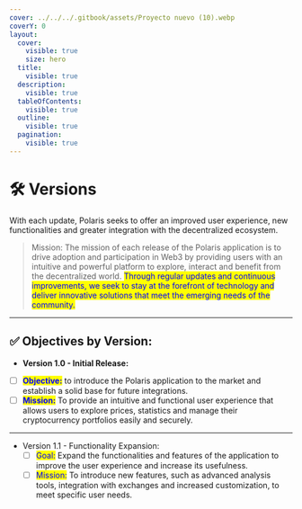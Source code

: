 ```yaml
---
cover: ../../../.gitbook/assets/Proyecto nuevo (10).webp
coverY: 0
layout:
  cover:
    visible: true
    size: hero
  title:
    visible: true
  description:
    visible: true
  tableOfContents:
    visible: true
  outline:
    visible: true
  pagination:
    visible: true
---
```


# 🛠️ Versions



With each update, Polaris seeks to offer an improved user experience, new functionalities and greater integration with the decentralized ecosystem.

> Mission: The mission of each release of the Polaris application is to drive adoption and participation in Web3 by providing users with an intuitive and powerful platform to explore, interact and benefit from the decentralized world. <mark style="color:blue;">Through regular updates and continuous improvements, we seek to stay at the forefront of technology and deliver innovative solutions that meet the emerging needs of the community.</mark>

***

## ✅ Objectives by Version:

* **Version 1.0 - Initial Release:**

<!---->

* [ ] <mark style="color:blue;">**Objective:**</mark> to introduce the Polaris application to the market and establish a solid base for future integrations.
* [ ] <mark style="color:blue;">**Mission:**</mark> To provide an intuitive and functional user experience that allows users to explore prices, statistics and manage their cryptocurrency portfolios easily and securely.

***

* Version 1.1 - Functionality Expansion:
  * [ ] <mark style="color:blue;">Goal:</mark> Expand the functionalities and features of the application to improve the user experience and increase its usefulness.
  * [ ] <mark style="color:blue;">Mission:</mark> To introduce new features, such as advanced analysis tools, integration with exchanges and increased customization, to meet specific user needs.
